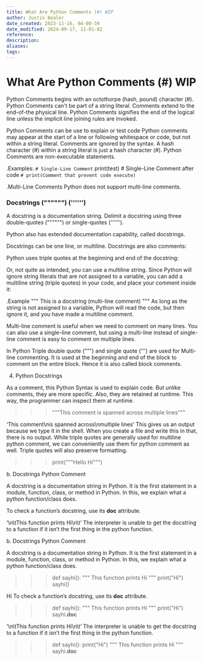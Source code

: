 ```yaml
---
title: What Are Python Comments (#) WIP
author: Justin Bealer
date_created: 2023-11-16, 04-00-39
date_modified: 2024-09-17, 11-01-02
reference: 
description: 
aliases: 
tags: 
---
```

# What Are Python Comments (#) WIP

Python Comments begins with an octothorpe (hash, pound) character (#).
Python Comments can't be part of a string literal.
Comments extend to the end-of-the physical line.
Python Comments signifies the end of the logical line unless the implicit line joining rules are invoked.

Python Comments can be use to explain or test code
Python comments may appear at the start of a line or following whitespace or code, but not within a string literal.
Comments are ignored by the syntax.
A hash character (#) within a string literal is just a hash character (#).
Python Comments are non-executable statements.

.Examples:
`# Single-Line Comment`
print(test) # Single-Line Comment after code
`# print(Comment that prevent code execute)`

.Multi-Line Comments
Python does not support multi-line comments.

### Docstrings ("""""") ('''''')

A docstring is a documentation string.
Delimit a docstring using three double-quotes ("""""") or single-quotes ('''''').

Python also has extended documentation capability, called docstrings.

Docstrings can be one line, or multiline. Docstrings are also comments:

Python uses triple quotes at the beginning and end of the docstring:


Or, not quite as intended, you can use a multiline string.
Since Python will ignore string literals that are not assigned to a variable, you can add a multiline string (triple quotes) in your code, and place your comment inside it:

.Example
"""
This
is a
docstring (multi-line comment)
"""
As long as the string is not assigned to a variable, Python will read the code, but then ignore it, and you have made a multiline comment.



Multi-line comment is useful when we need to comment on many lines. You can also use a single-line comment, but using a multi-line instead of single-line comment is easy to comment on multiple lines.

In Python Triple double quote (""") and single quote (''') are used for Multi-line commenting. It is used at the beginning and end of the block to comment on the entire block. Hence it is also called block comments.

4. Python Docstrings

As a comment, this Python Syntax is used to explain code. But unlike comments, they are more specific. Also, they are retained at runtime. This way, the programmer can inspect them at runtime.
>>> """This comment
is spanned across
multiple lines"""

‘This comment\nis spanned across\nmultiple lines’
This gives us an output because we type it in the shell. When you create a file and write this in that, there is no output. While triple quotes are generally used for multiline python comment, we can conveniently use them for python comment as well.
Triple quotes will also preserve formatting.
>>> print("""Hello
Hi""")

b. Docstrings Python Comment

A docstring is a documentation string in Python. It is the first statement in a module, function, class, or method in Python. In this, we explain what a python function/class does.

To check a function’s docstring, use its __doc__ attribute.

‘\n\tThis function prints Hi\n\t’
The interpreter is unable to get the docstring to a function if it isn’t the first thing in the python function.

b. Docstrings Python Comment

A docstring is a documentation string in Python. It is the first statement in a module, function, class, or method in Python. In this, we explain what a python function/class does.
>>> def sayhi():
  """
  This function prints Hi
  """
  print("Hi")
>>> sayhi()

Hi
To check a function’s docstring, use its __doc__ attribute.
>>> def sayhi():
  """
  This function prints Hi
  """
  print("Hi")
>>> sayhi.__doc__

‘\n\tThis function prints Hi\n\t’
The interpreter is unable to get the docstring to a function if it isn’t the first thing in the python function.
>>> def sayhi():
  print("Hi")
  """
  This function prints Hi
  """
>>> sayhi.__doc__
>>>


